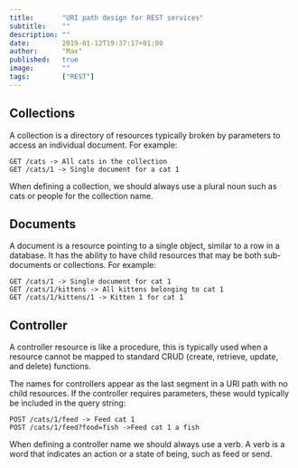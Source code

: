 ```yaml
---
title:       "URI path design for REST services"
subtitle:    ""
description: ""
date:        2019-01-12T19:37:17+01:00
author:      "Max"
published:   true
image:       ""
tags:        ["REST"]
---
```


## Collections

A collection is a directory of resources typically broken by parameters to access an individual document. For example:

```
GET /cats -> All cats in the collection 
GET /cats/1 -> Single document for a cat 1
```

When defining a collection, we should always use a plural noun such as cats or people for the collection name.

## Documents

A document is a resource pointing to a single object, similar to a row in a database. It has the ability to have child resources that may be both sub-documents or collections. For example:

```
GET /cats/1 -> Single document for cat 1 
GET /cats/1/kittens -> All kittens belonging to cat 1 
GET /cats/1/kittens/1 -> Kitten 1 for cat 1
```

## Controller

A controller resource is like a procedure, this is typically used when a resource cannot be mapped to standard CRUD (create, retrieve, update, and delete) functions.

The names for controllers appear as the last segment in a URI path with no child resources. If the controller requires parameters, these would typically be included in the query string:

```
POST /cats/1/feed -> Feed cat 1 
POST /cats/1/feed?food=fish ->Feed cat 1 a fish
```

When defining a controller name we should always use a verb. A verb is a word that indicates an action or a state of being, such as feed or send.